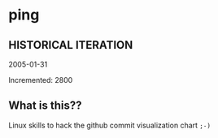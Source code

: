# ping

## HISTORICAL ITERATION
2005-01-31

Incremented: 2800

## What is this?? 
Linux skills to hack the github commit visualization chart `;-)`
